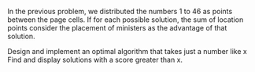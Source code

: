 In the previous problem, we distributed the numbers 1 to 46 as points between the page cells. 
If for each possible solution, the sum of location points
consider the placement of ministers as the advantage of that solution. 

Design and implement an optimal algorithm that takes just a number like x
Find and display solutions with a score greater than x.